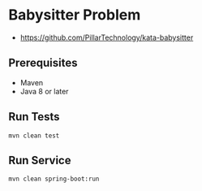 # Babysitter Problem
- https://github.com/PillarTechnology/kata-babysitter

## Prerequisites
- Maven
- Java 8 or later

## Run Tests
`mvn clean test`

## Run Service
`mvn clean spring-boot:run`

